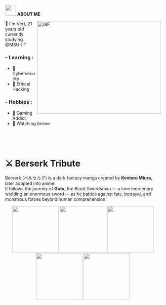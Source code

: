 

<img src = "https://github.com/7oSkaaa/7oSkaaa/blob/main/Images/about_me.gif?raw=true" width = 35>&nbsp;**ABOUT ME**

<img height="300" width="400" alt="GIF" align="right" src="1.gif">
🔳 I'm Vert, 21 years old currently studying @MSU-IIT


### - Learning :
- 🔗 Cybersecurity
- 🔗 Ethical Hacking

### - Hobbies : 
- 🔗 Gaming Addict
- 🔗 Watching Anime


</br>
</br>
</br>





# ⚔️ Berserk Tribute  
Berserk (ベルセルク) is a dark fantasy manga created by **Kentaro Miura**, later adapted into anime.  
It follows the journey of **Guts**, the Black Swordsman — a lone mercenary wielding an enormous sword — as he battles against fate, betrayal, and monstrous forces beyond human comprehension.  

<p align="center">
  <img src="https://raw.githubusercontent.com/vertesrael0x2102/vertesrael0x2102/main/Final-1.png" width="150" />
  <img src="https://raw.githubusercontent.com/vertesrael0x2102/vertesrael0x2102/main/Final-2.png" width="150" />
  <img src="https://raw.githubusercontent.com/vertesrael0x2102/vertesrael0x2102/main/Final-3.png" width="150" />
  <img src="https://raw.githubusercontent.com/vertesrael0x2102/vertesrael0x2102/main/Final-4.png" width="150" />
  <img src="https://raw.githubusercontent.com/vertesrael0x2102/vertesrael0x2102/main/Final-5.png" width="150" />
</p>


